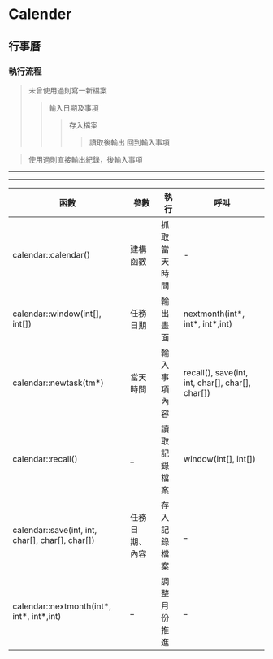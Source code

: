 # Calender
## **行事曆**

### **執行流程**
>未曾使用過則寫一新檔案  
>>輸入日期及事項
>>>存入檔案
>>>>讀取後輸出
>>>>回到輸入事項

>使用過則直接輸出紀錄，後輸入事項  



----
   






---
函數                                             | 參數          | 執行        | 呼叫
---- | ---- | ---- | ----
calendar::calendar()                            | 建構函數       | 抓取當天時間  | -  
calendar::window(int[], int[])                  | 任務日期       | 輸出畫面     | nextmonth(int*, int*, int*,int)  
calendar::newtask(tm*)	                        | 當天時間       | 輸入事項內容  | recall(), save(int, int, char[], char[], char[])
calendar::recall()                              | _             | 讀取記錄檔案  | window(int[], int[])  
calendar::save(int, int, char[], char[], char[])| 任務日期、內容  | 存入記錄檔案  | _ 
calendar::nextmonth(int*, int*, int*,int)       | _             | 調整月份推進  |_

